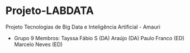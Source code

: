 # Projeto-LABDATA
Projeto Tecnologias de Big Data e Inteligência Artificial - Amauri
- Grupo 9
Membros:
Tayssa 
Fábio S (DA) 
Araújo (DA) 
Paulo Franco (ED) 
Marcelo Neves (ED)
